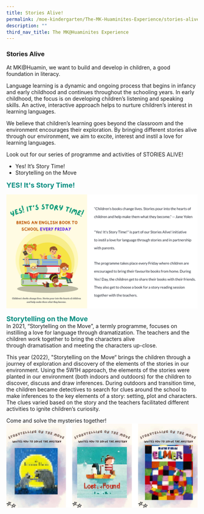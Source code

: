 ```yaml
---
title: Stories Alive!
permalink: /moe-kindergarten/The-MK-Huaminites-Experience/stories-alive/
description: ""
third_nav_title: The MK@Huaminites Experience
---
```

### **Stories Alive**

At MK@Huamin, we want to build and develop in children, a good foundation in literacy. 

Language learning is a dynamic and ongoing process that begins in infancy and early childhood and continues throughout the schooling years. In early childhood, the focus is on developing children’s listening and speaking skills. An active, interactive approach helps to nurture children’s interest in learning languages.

We believe that children’s learning goes beyond the classroom and the environment encourages their exploration. By bringing different stories alive through our environment, we aim to excite, interest and instil a love for learning languages.

Look out for our series of programme and activities of STORIES ALIVE!

* Yes! It’s Story Time!
* Storytelling on the Move

<b style="color:#038C7F; font-size:18px; ">YES! It's Story Time!</b><br>

![](/images/Yes%20Its%20Story%20Time.png)

<b style="color:#038C7F; font-size:18px; ">Storytelling on the Move</b><br>
In 2021, “Storytelling on the Move”, a termly programme, focuses on instilling a love for language through dramatization. The teachers and the children work together to bring the characters alive through dramatisation and meeting the characters up-close.

This year (2022), "Storytelling on the Move“ brings the children through a journey of exploration and discovery of the elements of the stories in our environment. Using the 5W1H approach, the elements of the stories were planted in our environment (both indoors and outdoors) for the children to discover, discuss and draw inferences. During outdoors and transition time, the children became detectives to search for clues around the school to make inferences to the key elements of a story: setting, plot and characters. The clues varied based on the story and the teachers facilitated different activities to ignite children’s curiosity.

Come and solve the mysteries together!
![](/images/file.png)